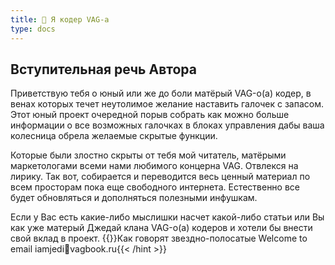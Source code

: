 ```yaml
---
title: 🚗 Я кодер VAG-а
type: docs 
---
```


## Вступительная речь Автора
Приветствую тебя о юный или же до боли матёрый VAG-о(а) кодер, в венах которых течет неутолимое желание наставить галочек с запасом.
Этот юный проект очередной порыв собрать как можно больше информации о все возможных галочках в блоках управления дабы ваша колесница обрела желаемые скрытые функции.

Которые были злостно скрыты от тебя мой читатель, матёрыми маркетологами всеми нами любимого концерна VAG. Отвлекся на лирику.
Так вот, собирается и переводится весь ценный материал по всем просторам пока еще свободного интернета. Естественно все будет обновляться и дополняться полезными инфушкам.
    
Если у Вас есть какие-либо мыслишки насчет какой-либо статьи или Вы как уже матерый Джедай клана VAG-о(а) кодеров и хотели бы внести свой вклад в проект.
{{<hint info>}}Как говорят звездно-полосатые Welcome to email  iamjedi🐶vagbook.ru{{< /hint >}}
                                                                                 
